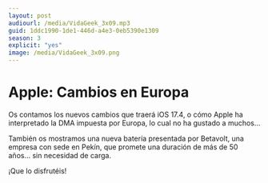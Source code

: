 ```yaml
---
layout: post
audiourl: /media/VidaGeek_3x09.mp3
guid: 1ddc1990-1de1-446d-a4e3-0eb5390e1309
season: 3
explicit: "yes"
image: /media/VidaGeek_3x09.png
---
```

# Apple: Cambios en Europa

Os contamos los nuevos cambios que traerá iOS 17.4, o cómo Apple ha interpretado la DMA impuesta por Europa, lo cual no ha gustado a muchos...

También os mostramos una nueva batería presentada por Betavolt, una empresa con sede en Pekín, que promete una duración de más de 50 años... sin necesidad de carga.

¡Que lo disfrutéis!
